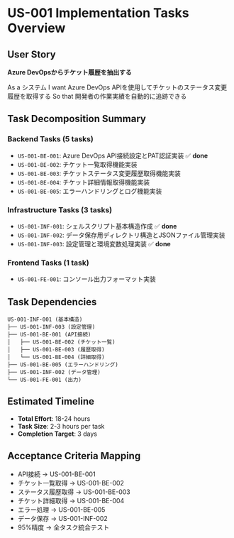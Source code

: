 # US-001 Implementation Tasks Overview

## User Story
**Azure DevOpsからチケット履歴を抽出する**

As a システム I want Azure DevOps APIを使用してチケットのステータス変更履歴を取得する So that 開発者の作業実績を自動的に追跡できる

## Task Decomposition Summary

### Backend Tasks (5 tasks)
- `US-001-BE-001`: Azure DevOps API接続設定とPAT認証実装 ✅ **done**
- `US-001-BE-002`: チケット一覧取得機能実装
- `US-001-BE-003`: チケットステータス変更履歴取得機能実装
- `US-001-BE-004`: チケット詳細情報取得機能実装
- `US-001-BE-005`: エラーハンドリングとログ機能実装

### Infrastructure Tasks (3 tasks)
- `US-001-INF-001`: シェルスクリプト基本構造作成 ✅ **done**
- `US-001-INF-002`: データ保存用ディレクトリ構造とJSONファイル管理実装
- `US-001-INF-003`: 設定管理と環境変数処理実装 ✅ **done**

### Frontend Tasks (1 task)
- `US-001-FE-001`: コンソール出力フォーマット実装

## Task Dependencies
```
US-001-INF-001 (基本構造)
├── US-001-INF-003 (設定管理)
├── US-001-BE-001 (API接続)
│   ├── US-001-BE-002 (チケット一覧)
│   ├── US-001-BE-003 (履歴取得)
│   └── US-001-BE-004 (詳細取得)
├── US-001-BE-005 (エラーハンドリング)
├── US-001-INF-002 (データ管理)
└── US-001-FE-001 (出力)
```

## Estimated Timeline
- **Total Effort**: 18-24 hours
- **Task Size**: 2-3 hours per task
- **Completion Target**: 3 days

## Acceptance Criteria Mapping
- API接続 → US-001-BE-001
- チケット一覧取得 → US-001-BE-002  
- ステータス履歴取得 → US-001-BE-003
- チケット詳細取得 → US-001-BE-004
- エラー処理 → US-001-BE-005
- データ保存 → US-001-INF-002
- 95%精度 → 全タスク統合テスト